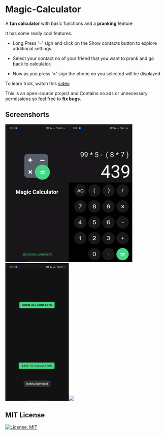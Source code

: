 # Magic-Calculator

A **fun calculator** with basic functions and a **pranking** feature

It has some really cool features.

- Long Press '=' sign and click on the Show contacts button to explore additional settings.

- Select your contact no of your friend that you want to prank and go back to calculator.

- Now as you press '=' sign the phone no you selected will be displayed

To learn trick, watch this [video](https://www.youtube.com/watch?v=hNkF7I1K8oo)

This is an open-source project and Contains no ads or unnecessary permissions so feel free to **fix bugs**.

## Screenshorts

<img src="Screenshots/1.jpg" width="200"><img src="Screenshots/2.jpg" width="200"><img src="Screenshots/3.jpg" width="200"><img src="Screenshots/5.jpg" width="200">

## MIT License

[![License: MIT](https://img.shields.io/badge/License-MIT-yellow.svg)](https://opensource.org/licenses/MIT)
